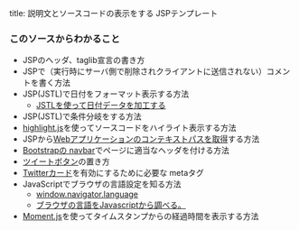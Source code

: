 title: 説明文とソースコードの表示をする JSPテンプレート

### このソースからわかること

- JSPのヘッダ、taglib宣言の書き方
- JSPで（実行時にサーバ側で削除されクライアントに送信されない）コメントを書く方法
- JSP(JSTL)で日付をフォーマット表示する方法
    - [JSTLを使って日付データを加工する](http://www.atmarkit.co.jp/fjava/javatips/128jspservlet46.html)
- JSP(JSTL)で条件分岐をする方法
- [highlight.js](https://highlightjs.org/)を使ってソースコードをハイライト表示する方法
- JSPから[Webアプリケーションのコンテキストパスを取得](http://docs.oracle.com/javaee/7/api/javax/servlet/http/HttpServletRequest.html#getContextPath%28%29)する方法
- [Bootstrapの navbar](http://getbootstrap.com/components/#navbar)でページに適当なヘッダを付ける方法
- [ツイートボタン](https://about.twitter.com/ja/resources/buttons#tweet)の置き方
- [Twitterカード](https://dev.twitter.com/ja/cards/overview)を有効にするために必要な metaタグ
- JavaScriptでブラウザの言語設定を知る方法
    - [window.navigator.language](https://developer.mozilla.org/ja/docs/Web/API/NavigatorLanguage/language)
    - [ブラウザの言語をJavascriptから調べる。](http://blog.masuidrive.jp/2008/09/19/how-to-detect-your-browser-language-from-javascript/)
- [Moment.js](http://momentjs.com/)を使ってタイムスタンプからの経過時間を表示する方法
